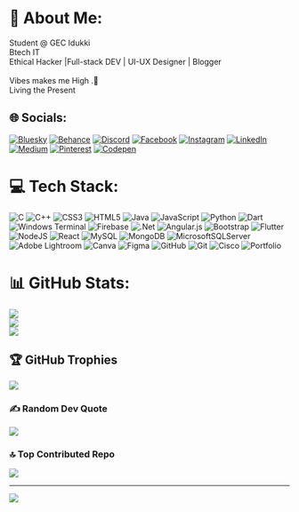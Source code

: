 # 💫 About Me:
Student @ GEC Idukki<br>Btech IT<br>Ethical Hacker |Full-stack DEV | UI-UX Designer | Blogger<br><br>Vibes makes me High .🔋<br>Living the Present 


## 🌐 Socials:
[![Bluesky](https://img.shields.io/badge/bluesky-0285FF?style=for-the-badge&logo=bluesky&logoColor=%23FFFFFF)](https://bsky.app/profile/ablmathew.bsky.social) [![Behance](https://img.shields.io/badge/Behance-1769ff?logo=behance&logoColor=white)](https://behance.net/https://www.behance.net/ablmathew) [![Discord](https://img.shields.io/badge/Discord-%237289DA.svg?logo=discord&logoColor=white)](https://discord.gg/zTDNkdMrkU) [![Facebook](https://img.shields.io/badge/Facebook-%231877F2.svg?logo=Facebook&logoColor=white)](https://facebook.com/ablmathew) [![Instagram](https://img.shields.io/badge/Instagram-%23E4405F.svg?logo=Instagram&logoColor=white)](https://instagram.com/ablmathew) [![LinkedIn](https://img.shields.io/badge/LinkedIn-%230077B5.svg?logo=linkedin&logoColor=white)](https://linkedin.com/in/ablmathew) [![Medium](https://img.shields.io/badge/Medium-12100E?logo=medium&logoColor=white)](https://medium.com/@ablmathew) [![Pinterest](https://img.shields.io/badge/Pinterest-%23E60023.svg?logo=Pinterest&logoColor=white)](https://pinterest.com/ablmatheww) [![Codepen](https://img.shields.io/badge/Codepen-000000?logo=codepen&logoColor=white)](https://codepen.io/ablmathew) 

# 💻 Tech Stack:
![C](https://img.shields.io/badge/c-%2300599C.svg?style=flat-square&logo=c&logoColor=white) ![C++](https://img.shields.io/badge/c++-%2300599C.svg?style=flat-square&logo=c%2B%2B&logoColor=white) ![CSS3](https://img.shields.io/badge/css3-%231572B6.svg?style=flat-square&logo=css3&logoColor=white) ![HTML5](https://img.shields.io/badge/html5-%23E34F26.svg?style=flat-square&logo=html5&logoColor=white) ![Java](https://img.shields.io/badge/java-%23ED8B00.svg?style=flat-square&logo=openjdk&logoColor=white) ![JavaScript](https://img.shields.io/badge/javascript-%23323330.svg?style=flat-square&logo=javascript&logoColor=%23F7DF1E) ![Python](https://img.shields.io/badge/python-3670A0?style=flat-square&logo=python&logoColor=ffdd54) ![Dart](https://img.shields.io/badge/dart-%230175C2.svg?style=flat-square&logo=dart&logoColor=white) ![Windows Terminal](https://img.shields.io/badge/Windows%20Terminal-%234D4D4D.svg?style=flat-square&logo=windows-terminal&logoColor=white) ![Firebase](https://img.shields.io/badge/firebase-%23039BE5.svg?style=flat-square&logo=firebase) ![.Net](https://img.shields.io/badge/.NET-5C2D91?style=flat-square&logo=.net&logoColor=white) ![Angular.js](https://img.shields.io/badge/angular.js-%23E23237.svg?style=flat-square&logo=angularjs&logoColor=white) ![Bootstrap](https://img.shields.io/badge/bootstrap-%238511FA.svg?style=flat-square&logo=bootstrap&logoColor=white) ![Flutter](https://img.shields.io/badge/Flutter-%2302569B.svg?style=flat-square&logo=Flutter&logoColor=white) ![NodeJS](https://img.shields.io/badge/node.js-6DA55F?style=flat-square&logo=node.js&logoColor=white) ![React](https://img.shields.io/badge/react-%2320232a.svg?style=flat-square&logo=react&logoColor=%2361DAFB) ![MySQL](https://img.shields.io/badge/mysql-4479A1.svg?style=flat-square&logo=mysql&logoColor=white) ![MongoDB](https://img.shields.io/badge/MongoDB-%234ea94b.svg?style=flat-square&logo=mongodb&logoColor=white) ![MicrosoftSQLServer](https://img.shields.io/badge/Microsoft%20SQL%20Server-CC2927?style=flat-square&logo=microsoft%20sql%20server&logoColor=white) ![Adobe Lightroom](https://img.shields.io/badge/Adobe%20Lightroom-31A8FF.svg?style=flat-square&logo=Adobe%20Lightroom&logoColor=white) ![Canva](https://img.shields.io/badge/Canva-%2300C4CC.svg?style=flat-square&logo=Canva&logoColor=white) ![Figma](https://img.shields.io/badge/figma-%23F24E1E.svg?style=flat-square&logo=figma&logoColor=white) ![GitHub](https://img.shields.io/badge/github-%23121011.svg?style=flat-square&logo=github&logoColor=white) ![Git](https://img.shields.io/badge/git-%23F05033.svg?style=flat-square&logo=git&logoColor=white) ![Cisco](https://img.shields.io/badge/cisco-%23049fd9.svg?style=flat-square&logo=cisco&logoColor=black) ![Portfolio](https://img.shields.io/badge/Portfolio-%23000000.svg?style=flat-square&logo=firefox&logoColor=#FF7139)
# 📊 GitHub Stats:
![](https://github-readme-stats.vercel.app/api?username=ablmathew&theme=neon&hide_border=false&include_all_commits=true&count_private=false)<br/>
![](https://nirzak-streak-stats.vercel.app/?user=ablmathew&theme=neon&hide_border=false)<br/>
![](https://github-readme-stats.vercel.app/api/top-langs/?username=ablmathew&theme=neon&hide_border=false&include_all_commits=true&count_private=false&layout=compact)

## 🏆 GitHub Trophies
![](https://github-profile-trophy.vercel.app/?username=ablmathew&theme=radical&no-frame=true&no-bg=false&margin-w=4)

### ✍️ Random Dev Quote
![](https://quotes-github-readme.vercel.app/api?type=horizontal&theme=radical)

### 🔝 Top Contributed Repo
![](https://github-contributor-stats.vercel.app/api?username=ablmathew&limit=5&theme=gotham&combine_all_yearly_contributions=true)

---
[![](https://visitcount.itsvg.in/api?id=ablmathew&icon=0&color=0)](https://visitcount.itsvg.in)

<!-- Proudly created with GPRM ( https://gprm.itsvg.in ) -->
